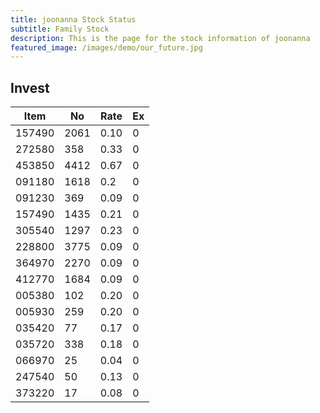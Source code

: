 ```yaml
---
title: joonanna Stock Status
subtitle: Family Stock 
description: This is the page for the stock information of joonanna
featured_image: /images/demo/our_future.jpg
---
```


## Invest

|  Item  | No | Rate | Ex   |
|--------|----|------|------|
| 157490 |2061| 0.10 |    0 | 
| 272580 | 358| 0.33 |    0 |
| 453850 |4412| 0.67 |    0 |
| 091180 |1618| 0.2  |    0 |
| 091230 | 369| 0.09 |    0 | 
| 157490 |1435| 0.21 |    0 | 
| 305540 |1297| 0.23 |    0 | 
| 228800 |3775| 0.09 |    0 |  
| 364970 |2270| 0.09 |    0 |  
| 412770 |1684| 0.09 |    0 | 
| 005380 | 102| 0.20 |    0 | 
| 005930 | 259| 0.20 |    0 | 
| 035420 |  77| 0.17 |    0 | 
| 035720 | 338| 0.18 |    0 | 
| 066970 |  25| 0.04 |    0 | 
| 247540 |  50| 0.13 |    0 | 
| 373220 |  17| 0.08 |    0 | 
